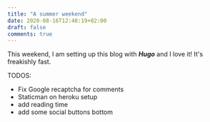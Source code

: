 ```yaml
---
title: "A summer weekend"
date: 2020-08-16T12:48:19+02:00
draft: false
comments: true
---
```



This weekend, I am setting up this blog with ***Hugo*** and I love it! It's freakishly fast.

TODOS:
- Fix Google recaptcha for comments
- Staticman on heroku setup
- add reading time
- add some social buttons bottom
